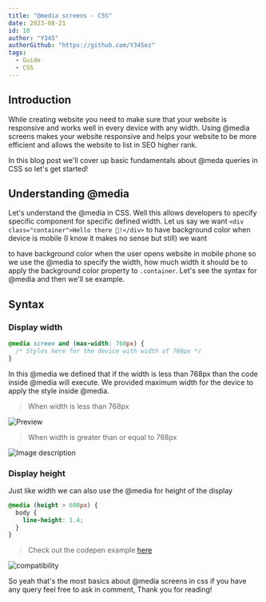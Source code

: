 ```yaml
---
title: "@media screens - CSS"
date: 2023-08-21
id: 10
author: "Y345"
authorGithub: "https://github.com/Y345ez"
tags:
  - Guide
  - CSS
---
```


## Introduction

While creating website you need to make sure that your website is responsive and works well in every device with any width. Using @media screens makes your website responsive and helps your website to be more efficient and allows the website to list in SEO higher rank.

In this blog post we'll cover up basic fundamentals about @meda queries in CSS so let's get started!

## Understanding @media

Let's understand the @media in CSS. Well this allows developers to specify specific component for specific defined width. Let us say we want `<div class="container">Hello there 👋!</div>` to have background color when device is mobile (I know it makes no sense but still) we want <div> to have background color when the user opens website in mobile phone so we use the @media to specify the width, how much width it should be to apply the background color property to `.container`. Let's see the syntax for @media and then we'll se example.

## Syntax

### Display width

```css
@media screen and (max-width: 768px) {
  /* Styles here for the device with width of 768px */
}
```

In this @media we defined that if the width is less than 768px than the code inside @media will execute. We provided maximum width for the device to apply the style inside @media.

> When width is less than 768px

![Preview](https://dev-to-uploads.s3.amazonaws.com/uploads/articles/2wule7yddduhqykbg0ut.png)

> When width is greater than or equal to 768px

![Image description](https://dev-to-uploads.s3.amazonaws.com/uploads/articles/a131s58aymhf0ysl7kg8.png)

### Display height

Just like width we can also use the @media for height of the display

```css
@media (height > 600px) {
  body {
    line-height: 1.4;
  }
}
```

> Check out the codepen example [here](https://codepen.io/preetsuthar17/pen/bGONYgm)

![compatibility](https://dev-to-uploads.s3.amazonaws.com/uploads/articles/maz8vnurvoaaeccl5gn6.png)

So yeah that's the most basics about @media screens in css if you have any query feel free to ask in comment, Thank you for reading!
